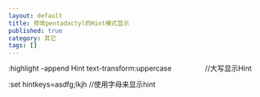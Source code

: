```yaml
---
layout: default
title: 修改pentadactyl的Hint模式显示
published: true
category: 其它
tags: []
---
```

<div id="detail" class="detail" style="line-height: 1.3;"><p>:highlight -append Hint text-transform:uppercase &nbsp; &nbsp; &nbsp; &nbsp; &nbsp; &nbsp; &nbsp; &nbsp; //大写显示Hint<div>:set hintkeys=asdfg;lkjh //使用字母来显示hint&nbsp;</div></p></div>
